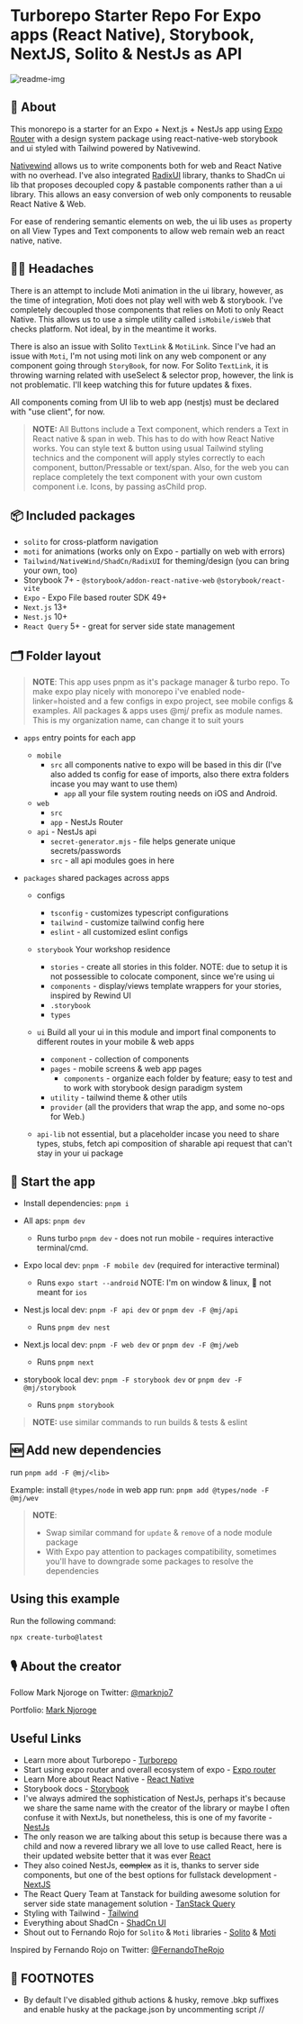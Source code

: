 # Turborepo Starter Repo For Expo apps (React Native), Storybook, NextJS, Solito & NestJs as API

![readme-img](https://github.com/Marknjo/portfolio-mark/assets/19428492/90905e44-76fc-4484-941d-395b7a217d41)

## 🔦 About

This monorepo is a starter for an Expo + Next.js + NestJs app using [Expo Router](https://expo.github.io/router/) with a design system package using react-native-web storybook and ui styled with Tailwind powered by Nativewind.

[Nativewind](https://www.nativewind.dev/) allows us to write components both for web and React Native with no overhead. I've also integrated [RadixUI](https://www.radix-ui.com/) library, thanks to ShadCn ui lib that proposes decoupled copy & pastable components rather than a ui library. This allows an easy conversion of web only components to reusable React Native & Web.

For ease of rendering semantic elements on web, the ui lib uses `as` property on all View Types and Text components to allow web remain web an react native, native.

## 🤕🤯 Headaches

There is an attempt to include Moti animation in the ui library, however, as the time of integration, Moti does not play well with web & storybook. I've completely decoupled those components that relies on Moti to only React Native. This allows us to use a simple utility called `isMobile/isWeb` that checks platform. Not ideal, by in the meantime it works.

There is also an issue with Solito `TextLink` & `MotiLink`. Since I've had an issue with `Moti`, I'm not using moti link on any web component or any component going through `StoryBook`, for now. For Solito `TextLink`, it is throwing warning related with useSelect & selector prop, however, the link is not problematic. I'll keep watching this for future updates & fixes.

All components coming from UI lib to web app (nestjs) must be declared with "use client", for now.

> **NOTE:** All Buttons include a Text component, which renders a Text in React native & span in web. This has to do with how React Native works. You can style text & button using usual Tailwind styling technics and the component will apply styles correctly to each component, button/Pressable or text/span. Also, for the web you can replace completely the text component with your own custom component i.e. Icons, by passing asChild prop.

## 📦 Included packages

- `solito` for cross-platform navigation
- `moti` for animations (works only on Expo - partially on web with errors)
- `Tailwind/NativeWind/ShadCn/RadixUI` for theming/design (you can bring your own, too)
- Storybook 7+ - `@storybook/addon-react-native-web` `@storybook/react-vite`
- `Expo` - Expo File based router SDK 49+
- `Next.js` 13+
- `Nest.js` 10+
- `React Query` 5+ - great for server side state management

## 🗂 Folder layout

> **NOTE**: This app uses pnpm as it's package manager & turbo repo. To make expo play nicely with monorepo i've enabled node-linker=hoisted and a few configs in expo project, see mobile configs & examples. All packages & apps uses @mj/ prefix as module names. This is my organization name, can change it to suit yours

- `apps` entry points for each app

  - `mobile`
    - `src` all components native to expo will be based in this dir (I've also added ts config for ease of imports, also there extra folders incase you may want to use them)
      - `app` all your file system routing needs on iOS and Android.
  - `web`
    - `src`
    - `app` - NestJs Router
  - `api` - NestJs api
    - `secret-generator.mjs` - file helps generate unique secrets/passwords
    - `src` - all api modules goes in here

- `packages` shared packages across apps

  - configs
    - `tsconfig` - customizes typescript configurations
    - `tailwind` - customize tailwind config here
    - `eslint` - all customized eslint configs
  - `storybook` Your workshop residence

    - `stories` - create all stories in this folder. NOTE: due to setup it is not possessible to colocate component, since we're using ui
    - `components` - display/views template wrappers for your stories, inspired by Rewind UI
    - `.storybook`
    - `types`

  - `ui` Build all your ui in this module and import final components to different routes in your mobile & web apps

    - `component` - collection of components
    - `pages` - mobile screens & web app pages
      - `components` - organize each folder by feature; easy to test and to work with storybook design paradigm system
    - `utility` - tailwind theme & other utils
    - `provider` (all the providers that wrap the app, and some no-ops for Web.)

  - `api-lib` not essential, but a placeholder incase you need to share types, stubs, fetch api composition of sharable api request that can't stay in your ui package

## 🏁 Start the app

- Install dependencies: `pnpm i`

- All aps: `pnpm dev`

  - Runs turbo `pnpm dev` - does not run mobile - requires interactive terminal/cmd.

- Expo local dev: `pnpm -F mobile dev` (required for interactive terminal)

  - Runs `expo start --android` NOTE: I'm on window & linux, 🤭 not meant for `ios`

- Nest.js local dev: `pnpm -F api dev` or `pnpm dev -F @mj/api`
  - Runs `pnpm dev nest`
- Next.js local dev: `pnpm -F web dev` or `pnpm dev -F @mj/web`

  - Runs `pnpm next`

- storybook local dev: `pnpm -F storybook dev` or `pnpm dev -F @mj/storybook`
  - Runs `pnpm storybook`

> **NOTE:** use similar commands to run builds & tests & eslint

## 🆕 Add new dependencies

run `pnpm add -F @mj/<lib>`

Example: install `@types/node` in web app run: `pnpm add @types/node -F @mj/wev`

> **NOTE**:
>
> - Swap similar command for `update` & `remove` of a node module package
> - With Expo pay attention to packages compatibility, sometimes you'll have to downgrade some packages to resolve the dependencies

## Using this example

Run the following command:

```sh
npx create-turbo@latest
```

## 🎙 About the creator

Follow Mark Njoroge on Twitter: [@marknjo7](https://twitter.com/@marknjo7)

Portfolio: [Mark Njoroge](https://marknjoroge.vercel.app)

## Useful Links

- Learn more about Turborepo - [Turborepo](https://turbo.build)
- Start using expo router and overall ecosystem of expo - [Expo router](https://docs.expo.dev/routing/introduction/)
- Learn More about React Native - [React Native](https://reactnative.dev/)
- Storybook docs - [Storybook](https://turbo.build)
- I've always admired the sophistication of NestJs, perhaps it's because we share the same name with the creator of the library or maybe I often confuse it with NextJs, but nonetheless, this is one of my favorite - [NestJs](https://nestjs.com/)
- The only reason we are talking about this setup is because there was a child and now a revered library we all love to use called React, here is their updated website better that it was ever [React](https://react.dev/)
- They also coined NestJs, ~~complex~~ as it is, thanks to server side components, but one of the best options for fullstack development - [NextJS](https://nextjs.org/)
- The React Query Team at Tanstack for building awesome solution for server side state management solution - [TanStack Query](https://tanstack.com/query/v5)
- Styling with Tailwind - [Tailwind](https://tailwindcss.com/)
- Everything about ShadCn - [ShadCn UI](https://ui.shadcn.com/)
- Shout out to Fernando Rojo for `Solito` & `Moti` libraries - [Solito](https://solito.dev/) & [Moti](https://solito.dev/usage/moti-link)

Inspired by Fernando Rojo on Twitter: [@FernandoTheRojo](https://twitter.com/fernandotherojo)

## 📝 FOOTNOTES

- By default I've disabled github actions & husky, remove .bkp suffixes and enable husky at the package.json by uncommenting script //
